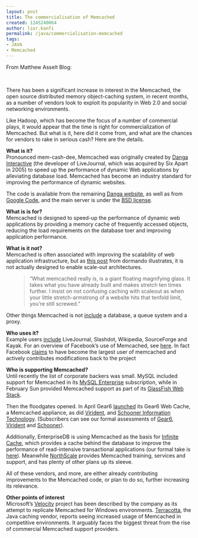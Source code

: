 ```yaml
---
layout: post
title: The commercialisation of Memcached
created: 1245240064
author: lior.kanfi
permalink: /java/commercialisation-memcached
tags:
- JAVA
- Memcached
---
```

<p>From Matthew Asselt Blog:</p>
<p>&nbsp;</p>
<p>There has been a significant increase in interest in the Memcached, the open source distributed memory object-caching system, in recent months, as a number of vendors look to exploit its popularity in Web 2.0 and social networking environments.</p>
<p>Like Hadoop, which has become the focus of a number of commercial plays, it would appear that the time is right for commercialization of Memcached. But what is it, here did it come from, and what are the chances for vendors to rake in serious cash? Here are the details.</p>
<p><strong>What is it?</strong><br />
Pronounced mem-cash-dee, Memcached was originally created by <a _base_href="http://feedproxy.google.com/~r/451opensource/~3/Ylh6MHmcZCA/" onclick="javascript:urchinTracker ('/outbound/article/');" href="http:///">Danga Interactive</a> (the developer of LiveJournal, which was acquired by Six Apart in 2005) to speed up the performance of dynamic Web applications by alleviating database load. Memcached has become an industry standard for improving the performance of dynamic websites.</p>
<p>The code is available from the remaining <a _base_href="http://feedproxy.google.com/~r/451opensource/~3/Ylh6MHmcZCA/" onclick="javascript:urchinTracker ('/outbound/article/www.danga.com');" href="http://www.danga.com/memcached/download.bml">Danga website</a>, as well as from <a _base_href="http://feedproxy.google.com/~r/451opensource/~3/Ylh6MHmcZCA/" onclick="javascript:urchinTracker ('/outbound/article/code.google.com');" href="http://code.google.com/p/memcached/">Google Code</a>, and the main server is under the <a _base_href="http://feedproxy.google.com/~r/451opensource/~3/Ylh6MHmcZCA/" onclick="javascript:urchinTracker ('/outbound/article/www.opensource.org');" href="http://www.opensource.org/licenses/bsd-license.php">BSD license</a>.</p>
<p><strong>What is is for?</strong><br />
Memcached is designed to speed-up the performance of dynamic web applications by providing a memory cache of frequently accessed objects, reducing the load requirements on the database toer and improving application performance.</p>
<p><strong>What is it not?</strong><br />
Memcached is often associated with improving the scalability of web application infrastructure, but as <a _base_href="http://feedproxy.google.com/~r/451opensource/~3/Ylh6MHmcZCA/" onclick="javascript:urchinTracker ('/outbound/article/dormando.livejournal.com');" href="http://dormando.livejournal.com/496639.html">this post</a> from dormando illustrates, it is not actually designed to enable scale-out architectures.</p>
<ul><blockquote>
    <p>&ldquo;What memcached really is, is a giant floating magnifying glass. It takes what you have already built and makes stretch ten times further. I insist on not confusing caching with scaleout as when your little stretch-armstrong of a website hits that tenfold limit, you&rsquo;re still screwed.&rdquo;</p>
    </blockquote></ul>
    <p>Other things Memcached is not <a _base_href="http://feedproxy.google.com/~r/451opensource/~3/Ylh6MHmcZCA/" onclick="javascript:urchinTracker ('/outbound/article/joped.com');" href="http://joped.com/2009/03/a-rant-about-proper-memcache-usage/">include</a> a database, a queue system and a proxy.</p>
    <p><strong>Who uses it?</strong><br />
    Example users <a _base_href="http://feedproxy.google.com/~r/451opensource/~3/Ylh6MHmcZCA/" onclick="javascript:urchinTracker ('/outbound/article/www.danga.com');" href="http://www.danga.com/memcached/users.bml">include</a> LiveJournal, Slashdot, Wikipedia, SourceForge and Kayak. For an overview of Facebook&rsquo;s use of Memcached, see <a _base_href="http://feedproxy.google.com/~r/451opensource/~3/Ylh6MHmcZCA/" onclick="javascript:urchinTracker ('/outbound/article/www.facebook.com');" href="http://www.facebook.com/note.php?note_id=39391378919">here</a>. In fact Facebook <a _base_href="http://feedproxy.google.com/~r/451opensource/~3/Ylh6MHmcZCA/" onclick="javascript:urchinTracker ('/outbound/article/developers.facebook.com');" href="http://developers.facebook.com/opensource.php">claims</a> to have become the largest user of memcached and actively contributes modifications back to the project</p>
    <p><strong>Who is supporting Memcached?</strong><br />
    Until recently the list of corporate backers was small. MySQL included support for Memcached in its <a _base_href="http://feedproxy.google.com/~r/451opensource/~3/Ylh6MHmcZCA/" onclick="javascript:urchinTracker ('/outbound/article/www.mysql.com');" href="http://www.mysql.com/products/enterprise/memcached.html">MySQL Enterprise</a> subscription, while in February Sun provided Memcached support as part of its <a _base_href="http://feedproxy.google.com/~r/451opensource/~3/Ylh6MHmcZCA/" onclick="javascript:urchinTracker ('/outbound/article/www.sun.com');" href="http://www.sun.com/software/webstack/index.xml">GlassFish Web Stack</a>.</p>
    <p>Then the floodgates opened. In April Gear6 <a _base_href="http://feedproxy.google.com/~r/451opensource/~3/Ylh6MHmcZCA/" onclick="javascript:urchinTracker ('/outbound/article/www.gear6.com');" href="http://www.gear6.com/gear6-unveils-availability-industrys-first-extended-memcached-solution">launched</a> its Gear6 Web Cache, a Memcached appliance, as did <a _base_href="http://feedproxy.google.com/~r/451opensource/~3/Ylh6MHmcZCA/" onclick="javascript:urchinTracker ('/outbound/article/www.virident.com');" href="http://www.virident.com/bhive/t/4/news_landing.jsp?code=April_20_2009">Virident</a>, and <a _base_href="http://feedproxy.google.com/~r/451opensource/~3/Ylh6MHmcZCA/" onclick="javascript:urchinTracker ('/outbound/article/www1.schoonerinfotech.com');" href="http://www1.schoonerinfotech.com/x109.xml">Schooner Information Technology</a>. (Subscribers can see our formal assessments of <a _base_href="http://feedproxy.google.com/~r/451opensource/~3/Ylh6MHmcZCA/" href="http://the451group.com/report_view/report_view.php?entity_id=57732&amp;source=search-web">Gear6</a>, <a _base_href="http://feedproxy.google.com/~r/451opensource/~3/Ylh6MHmcZCA/" href="http://the451group.com/report_view/report_view.php?entity_id=58204&amp;source=search-web">Virident</a> and <a _base_href="http://feedproxy.google.com/~r/451opensource/~3/Ylh6MHmcZCA/" href="http://the451group.com/report_view/report_view.php?entity_id=57731&amp;source=search-web">Schooner</a>).</p>
    <p>Additionally, EnterpriseDB is using Memcached as the basis for <a _base_href="http://feedproxy.google.com/~r/451opensource/~3/Ylh6MHmcZCA/" onclick="javascript:urchinTracker ('/outbound/article/www.enterprisedb.com');" href="http://www.enterprisedb.com/products/postgres_plus_as/overview.do">Infinite Cache</a>, which provides a cache behind the database to improve the performance of read-intensive transactional applications (our formal take is <a _base_href="http://feedproxy.google.com/~r/451opensource/~3/Ylh6MHmcZCA/" href="http://the451group.com/report_view/report_view.php?entity_id=58556&amp;source=search-web">here</a>). Meanwhile <a _base_href="http://feedproxy.google.com/~r/451opensource/~3/Ylh6MHmcZCA/" onclick="javascript:urchinTracker ('/outbound/article/www.northscale.com');" href="http://www.northscale.com/">NorthScale</a> provides Memcached training, services and support, and has plenty of other plans up its sleeve.</p>
    <p>All of these vendors, and more, are either already contributing improvements to the Memcached code, or plan to do so, further increasing its relevance.</p>
    <p><strong>Other points of interest</strong><br />
    Microsoft&rsquo;s <a _base_href="http://feedproxy.google.com/~r/451opensource/~3/Ylh6MHmcZCA/" onclick="javascript:urchinTracker ('/outbound/article/msdn.microsoft.com');" href="http://msdn.microsoft.com/en-us/data/cc655792.aspx">Velocity</a> project has been described by the company as its attempt to replicate Memcached for Windows environments. <a _base_href="http://feedproxy.google.com/~r/451opensource/~3/Ylh6MHmcZCA/" onclick="javascript:urchinTracker ('/outbound/article/www.terracotta.org');" href="http://www.terracotta.org/">Terracotta</a>, the Java caching vendor, reports seeing increased usage of Memcached in competitive environments. It arguably faces the biggest threat from the rise of commercial Memcached support providers.</p>
